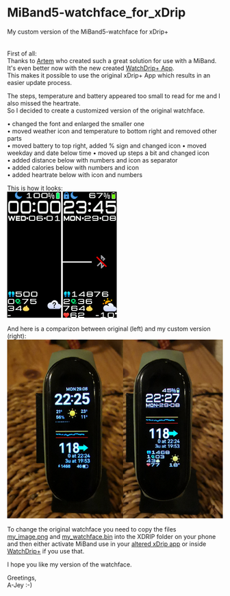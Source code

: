 # MiBand5-watchface_for_xDrip
My custom version of the MiBand5-watchface for xDrip+
<br>
<br>
<br>
First of all:  
Thanks to [Artem](https://github.com/bigdigital) who created such a great solution for use with a MiBand.  
It's even better now with the new created [WatchDrip+ App](https://bigdigital.home.blog/2022/06/16/watchdrip-a-new-application-for-xdrip-watch-integration/).  
This makes it possible to use the original xDrip+ App which results in an easier update process.  
  
The steps, temperature and battery appeared too small to read for me and I also missed the heartrate.  
So I decided to create a customized version of the original watchface.  
  
• changed the font and enlarged the smaller one  
• moved weather icon and temperature to bottom right and removed other parts  
• moved battery to top right, added % sign and changed icon
• moved weekday and date below time
• moved up steps a bit and changed icon  
• added distance below with numbers and icon as separator  
• added calories below with numbers and icon  
• added heartrate below with icon and numbers  
  
This is how it looks:  
![animated](A-Jey_packed_animated.gif) ![static](A-Jey_packed_static.png)  
  
And here is a comparizon between original (left) and my custom version (right):  
![compare](/compare.png)  
  
To change the original watchface you need to copy the files  
[my_image.png](my_image.png) and [my_watchface.bin](my_watchface.bin) into the XDRIP folder on your phone  
and then either activate MiBand use in your [altered xDrip app](https://bigdigital.home.blog/2020/08/25/new-xdrip-now-supports-miband-5/) or inside [WatchDrip+](https://bigdigital.home.blog/2022/06/16/watchdrip-a-new-application-for-xdrip-watch-integration/) if you use that.  
  
I hope you like my version of the watchface.  
  
Greetings,  
A-Jey :-)
